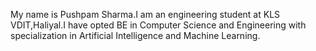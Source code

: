My name is Pushpam Sharma.I am an engineering student at KLS VDIT,Haliyal.I have opted  BE in Computer Science and Engineering with specialization in Artificial Intelligence and Machine Learning.
